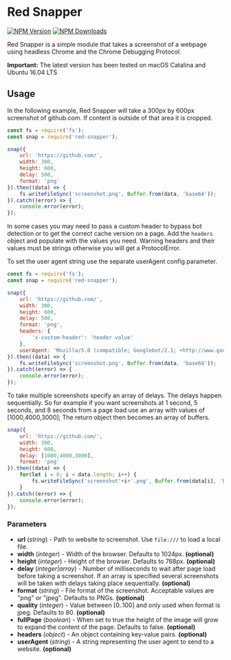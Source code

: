 # Red Snapper

[![NPM Version][npm-image]][npm-url]
[![NPM Downloads][downloads-image]][downloads-url]

Red Snapper is a simple module that takes a screenshot of a webpage using headless Chrome and the Chrome Debugging Protocol.

**Important:** The latest version has been tested on macOS Catalina and Ubuntu 16.04 LTS

## Usage

In the following example, Red Snapper will take a 300px by 600px screenshot of github.com. If content is outside of that area it is cropped.

```JavaScript
const fs = require('fs');
const snap = require('red-snapper');

snap({
	url: 'https://github.com/',
	width: 300,
	height: 600,
	delay: 500,
	format: 'png'
}).then((data) => {
	fs.writeFileSync('screenshot.png', Buffer.from(data, 'base64'));
}).catch((error) => {
	console.error(error);
});
```

In some cases you may need to pass a custom header to bypass bot detection or to get the correct cache version on a page. Add the `headers` object and populate with the values you need. Warning headers and their values must be strings otherwise you will get a ProtocolError.

To set the user agent string use the separate userAgent config parameter.

```javascript
const fs = require('fs');
const snap = require('red-snapper');

snap({
	url: 'https://github.com/',
	width: 300,
	height: 600,
	delay: 500,
	format: 'png',
    headers: {
        'x-custom-header': 'header value'
    },
    userAgent: 'Mozilla/5.0 (compatible; Googlebot/2.1; +http://www.google.com/bot.html)'
}).then((data) => {
	fs.writeFileSync('screenshot.png', Buffer.from(data, 'base64'));
}).catch((error) => {
	console.error(error);
});
```

To take multiple screenshots specify an array of delays. The delays happen sequentially. So for example if you want screenshots at 1 second, 5 seconds, and 8 seconds from a page load use an array with values of [1000,4000,3000]; The return object then becomes an array of buffers.

```JavaScript
snap({
	url: 'https://github.com/',
	width: 300,
	height: 600,
	delay: [1000,4000,3000],
	format: 'png'
}).then((data) => {
	for(let i = 0; i < data.length; i++) {
		fs.writeFileSync('screenshot'+i+'.png', Buffer.from(data[i], 'base64'));
	}
}).catch((error) => {
	console.error(error);
});
```

### Parameters

-   **url** (_string_) - Path to website to screenshot. Use `file:///` to load a local file.
-   **width** (_integer_) - Width of the browser. Defaults to 1024px. **(optional)**
-   **height** (_integer_) - Height of the browser. Defaults to 768px. **(optional)**
-   **delay** (_integer|array_) - Number of milliseconds to wait after page load before taking a screenshot. If an array is specified several screenshots will be taken with delays taking place sequentially. **(optional)**
-   **format** (_string_) - File format of the screenshot. Acceptable values are "png" or "jpeg". Defaults to PNGs. **(optional)**
-   **quality** (_integer_) - Value between [0..100] and only used when format is jpeg. Defaults to 80. **(optional)**
-   **fullPage** (_boolean_) - When set to true the height of the image will grow to expand the content of the page. Defaults to false. **(optional)**
-   **headers** (_object_) - An object containing key-value pairs. **(optional)**
-   **userAgent** (_string_) - A string representing the user agent to send to a website. **(optional)**

[npm-image]: https://img.shields.io/npm/v/red-snapper.svg?style=flat
[npm-url]: https://npmjs.org/package/red-snapper
[downloads-image]: https://img.shields.io/npm/dm/red-snapper.svg
[downloads-url]: https://npmjs.org/package/red-snapper
